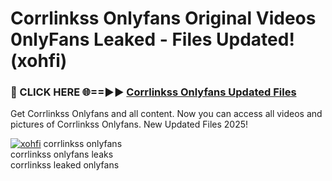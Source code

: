 # Corrlinkss Onlyfans Original Videos 0nlyFans Leaked - Files Updated! (xohfi)

<h3>🔴 CLICK HERE 🌐==►► <a href="https://tinyurl.com/x26r9saj" rel="nofollow">Corrlinkss Onlyfans Updated Files</a></h3>

Get Corrlinkss Onlyfans and all content. Now you can access all videos and pictures of Corrlinkss Onlyfans. New Updated Files 2025!

[![xohfi](https://i.imgur.com/LkgZPqh.gif)](https://tinyurl.com/x26r9saj)
corrlinkss onlyfans<br>
corrlinkss onlyfans leaks<br>
corrlinkss leaked onlyfans